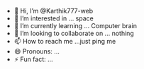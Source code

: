 - 👋 Hi, I’m @Karthik777-web
- 👀 I’m interested in ... space 
- 🌱 I’m currently learning ... Computer brain 
- 💞️ I’m looking to collaborate on ... nothing 
- 📫 How to reach me ...just ping me 
- 😄 Pronouns: ...
- ⚡ Fun fact: ...

<!---
Karthik777-web/Karthik777-web is a ✨ special ✨ repository because its `README.md` (this file) appears on your GitHub profile.
You can click the Preview link to take a look at your changes.
--->
